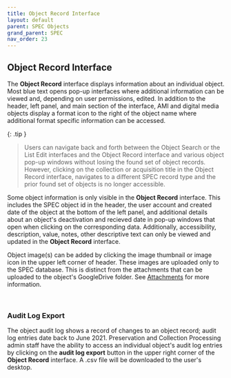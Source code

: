 ```yaml
---
title: Object Record Interface
layout: default
parent: SPEC Objects
grand_parent: SPEC
nav_order: 23
---
```


## Object Record Interface
The **Object Record** interface displays information about an individual object. Most blue text opens pop-up interfaces where additional information can be viewed and, depending on user permissions, edited. In addition to the header, left panel, and main section of the interface, AMI and digital media objects display a format icon to the right of the object name where additional format specific information can be accessed. 

{: .tip }
> Users can navigate back and forth between the Object Search or the List Edit interfaces and the Object Record interface and various object pop-up windows without losing the found set of object records. However, clicking on the collection or acquisition title in the Object Record interface, navigates to a different SPEC record type and the prior found set of objects is no longer accessible. 

Some object information is only visible in the **Object Record** interface. This includes the SPEC object id in the header, the user account and created date of the object at the bottom of the left panel, and additional details about an object's deactivation and recieved date in pop-up windows that open when clicking on the corresponding data. Additionally, accessibility, description, value, notes, other descriptive text can only be viewed and updated in the **Object Record** interface. 

Object image(s) can be added by clicking the image thumbnail or image icon in the upper left corner of header. These images are uploaded only to the SPEC database. This is distinct from the attachments that can be uploaded to the object's GoogleDrive folder. See [Attachments](https://nypl.github.io/pres-docs/spec/specObjectsAttachments.html) for more information.

&nbsp; 
&nbsp; 

### Audit Log Export
The object audit log shows a record of changes to an object record; audit log entries date back to June 2021. Preservation and Collection Processing admin staff have the ability to access an individual object's audit log entries by clicking on the **audit log export** button in the upper right corner of the **Object Record** interface. A .csv file will be downloaded to the user's desktop. 